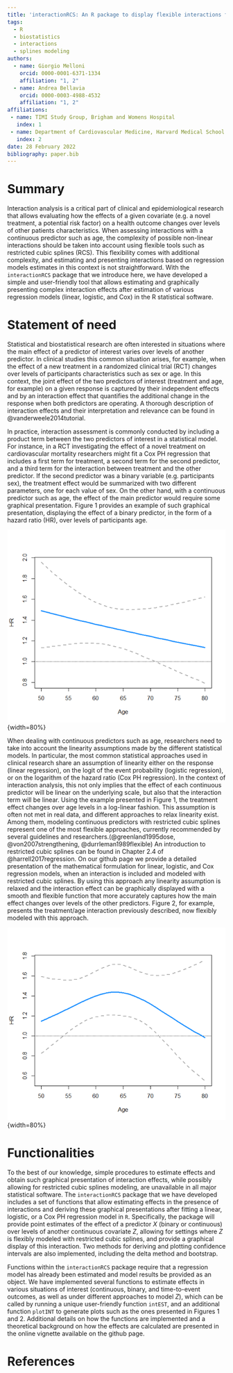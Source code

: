 ```yaml
---
title: 'interactionRCS: An R package to display flexible interactions from common statistical modeling'
tags:
  - R
  - biostatistics
  - interactions
  - splines modeling
authors:
  - name: Giorgio Melloni
    orcid: 0000-0001-6371-1334
    affiliation: "1, 2"
  - name: Andrea Bellavia
    orcid: 0000-0003-4988-4532
    affiliation: "1, 2"
affiliations:
 - name: TIMI Study Group, Brigham and Womens Hospital
   index: 1
 - name: Department of Cardiovascular Medicine, Harvard Medical School
   index: 2
date: 28 February 2022
bibliography: paper.bib
---
```


# Summary

Interaction analysis is a critical part of clinical and epidemiological research that allows evaluating how the effects of a given covariate (e.g. a novel treatment, a potential risk factor) on a health outcome changes over levels of other patients characteristics. When assessing interactions with a continuous predictor such as age, the complexity of possible non-linear interactions should be taken into account using flexible tools such as restricted cubic splines (RCS). This flexibility comes with additional complexity, and estimating and presenting interactions based on regression models estimates in this context is not straightforward. With the `interactionRCS` package that we introduce here, we have developed a simple and user-friendly tool that allows estimating and graphically presenting complex interaction effects after estimation of various regression models (linear, logistic, and Cox) in the R statistical software.

# Statement of need

Statistical and biostatistical research are often interested in situations where the main effect of a predictor of interest varies over levels of another predictor. In clinical studies this common situation arises, for example, when the effect of a new treatment in a randomized clinical trial (RCT) changes over levels of participants characteristics such as sex or age. In this context, the joint effect of the two predictors of interest (treatment and age, for example) on a given response is captured by their independent effects and by an interaction effect that quantifies the additional change in the response when both predictors are operating. A thorough description of interaction effects and their interpretation and relevance can be found in @vanderweele2014tutorial. 

In practice, interaction assessment is commonly conducted by including a product term between the two predictors of interest in a statistical model. For instance, in a RCT investigating the effect of a novel treatment on cardiovascular mortality researchers might fit a Cox PH regression that includes a first term for treatment, a second term for the second predictor, and a third term for the interaction between treatment and the other predictor. If the second predictor was a binary variable (e.g. participants sex), the treatment effect would be summarized with two different parameters, one for each value of sex. On the other hand, with a continuous predictor such as age, the effect of the main predictor would require some graphical presentation. Figure 1 provides an example of such graphical presentation, displaying the effect of a binary predictor, in the form of a hazard ratio (HR), over levels of participants age.

![Effect of a binary predictor over levels of participants age, assuming a linear interaciton on the logarithm of the HR.\label{fig:example}](figure2.png){width=80%}

When dealing with continuous predictors such as age, researchers need to take into account the linearity assumptions made by the different statistical models. In particular, the most common statistical approaches used in clinical research share an assumption of linearity either on the response (linear regression), on the logit of the event probability (logistic regression), or on the logarithm of the hazard ratio (Cox PH regression). In the context of interaction analysis, this not only implies that the effect of each continuous predictor will be linear on the underlying scale, but also that the interaction term will be linear. Using the example presented in Figure 1, the treatment effect changes over age levels in a log-linear fashion. This assumption is often not met in real data, and different approaches to relax linearity exist. Among them, modeling continuous predictors with restricted cubic splines represent one of the most flexible approaches, currently recommended by several guidelines and researchers.(@greenland1995dose, @von2007strengthening, @durrleman1989flexible) An introduction to restricted cubic splines can be found in Chapter 2.4 of @harrell2017regression. On our github page we provide a detailed presentation of the mathematical formulation for linear, logistic, and Cox regression models, when an interaction is included and modeled with restricted cubic splines. By using this approach any linearity assumption is relaxed and the interaction effect can be graphically displayed with a smooth and flexible function that more accurately captures how the main effect changes over levels of the other predictors. Figure 2, for example, presents the treatment/age interaction previously described, now flexibly modeled with this approach.

![Effect of a binary predictor over levels of participants age, flexibly modeling the interaction with restricted cubic splines.\label{fig:example}](figure1.png){width=80%}

# Functionalities

To the best of our knowledge, simple procedures to estimate effects and obtain such graphical presentation of interaction effects, while possibly allowing for restricted cubic splines modeling, are unavailable in all major statistical software. The `interactionRCS` package that we have developed includes a set of functions that allow estimating effects in the presence of interactions and deriving these graphical presentations after fitting a linear, logistic, or a Cox PH regression model in `R`. Specifically, the package will provide point estimates of the effect of a predictor $X$ (binary or continuous) over levels of another continuous covariate $Z$, allowing for settings where $Z$ is flexibly modeled with restricted cubic splines, and provide a graphical display of this interaction. Two methods for deriving and plotting confidence intervals are also implemented, including the delta method and bootstrap.

Functions within the `interactionRCS` package require that a regression model has already been estimated and model results be provided as an object. We have implemented several functions to estimate effects in various situations of interest (continuous, binary, and time-to-event outcomes, as well as under different approaches to model $Z$), which can be called by running a unique user-friendly function `intEST`, and an additional function `plotINT` to generate plots such as the ones presented in Figures 1 and 2. Additional details on how the functions are implemented and a theoretical background on how the effects are calculated are presented in the online vignette available on the github page.

# References

